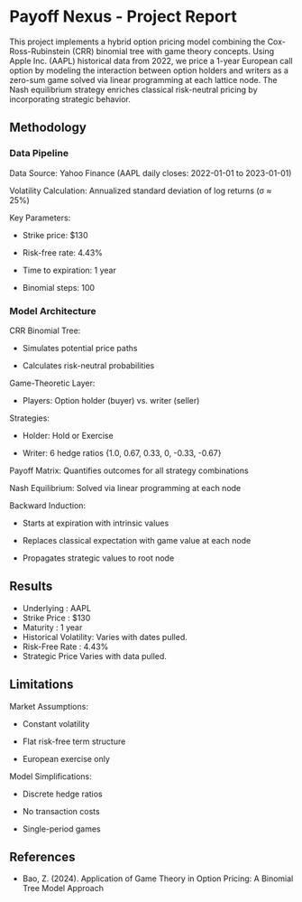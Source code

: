 # Payoff Nexus - Project Report

This project implements a hybrid option pricing model combining the Cox-Ross-Rubinstein (CRR) binomial tree with game theory concepts. Using Apple Inc. (AAPL) historical data from 2022, we price a 1-year European call option by modeling the interaction between option holders and writers as a zero-sum game solved via linear programming at each lattice node. The Nash equilibrium strategy enriches classical risk-neutral pricing by incorporating strategic behavior.

## Methodology
### Data Pipeline
Data Source: Yahoo Finance (AAPL daily closes: 2022-01-01 to 2023-01-01)

Volatility Calculation: Annualized standard deviation of log returns (σ ≈ 25%)

Key Parameters:

- Strike price: $130

- Risk-free rate: 4.43%

- Time to expiration: 1 year

- Binomial steps: 100

### Model Architecture

CRR Binomial Tree:

- Simulates potential price paths

- Calculates risk-neutral probabilities

Game-Theoretic Layer:

- Players: Option holder (buyer) vs. writer (seller)

Strategies:

- Holder: Hold or Exercise

- Writer: 6 hedge ratios {1.0, 0.67, 0.33, 0, -0.33, -0.67}

Payoff Matrix: Quantifies outcomes for all strategy combinations

Nash Equilibrium: Solved via linear programming at each node

Backward Induction:

- Starts at expiration with intrinsic values

- Replaces classical expectation with game value at each node

- Propagates strategic values to root node

## Results

- Underlying : AAPL
- Strike Price : \$130
- Maturity : 1 year
- Historical Volatility: Varies with dates pulled.
- Risk-Free Rate : 4.43%
- Strategic Price	Varies with data pulled. 

## Limitations

Market Assumptions:

- Constant volatility

- Flat risk-free term structure

- European exercise only

Model Simplifications:

- Discrete hedge ratios

- No transaction costs

- Single-period games

## References
- Bao, Z. (2024). Application of Game Theory in Option Pricing: A Binomial Tree Model Approach